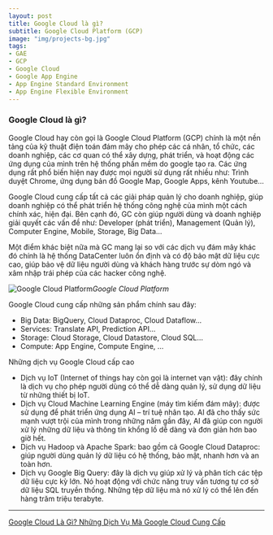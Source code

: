 ```yaml
---
layout: post
title: Google Cloud là gì?
subtitle: Google Cloud Platform (GCP)
image: "img/projects-bg.jpg"
tags:
- GAE
- GCP
- Google Cloud
- Google App Engine
- App Engine Standard Environment
- App Engine Flexible Environment
---
```


### Google Cloud là gì?

Google Cloud hay còn gọi là Google Cloud Platform (GCP) chính là một nền tảng của kỹ thuật điện toán đám mây cho phép các cá nhân, tổ chức, các doanh nghiệp, các cơ quan có thể xây dựng, phát triển, và hoạt động các ứng dụng của mình trên hệ thống phần mềm do google tạo ra. Các ứng dụng rất phổ biến hiện nay được mọi người sử dụng rất nhiều như: Trình duyệt Chrome, ứng dụng bản đồ Google Map, Google Apps, kênh Youtube…

Google Cloud cung cấp tất cả các giải pháp quản lý cho doanh nghiệp, giúp doanh nghiệp có thể phát triển hệ thống công nghệ của mình một cách chính xác, hiện đại. Bên cạnh đó, GC còn giúp người dùng và doanh nghiệp giải quyết các vấn đề như: Developer (phát triển), Management (Quản lý), Computer Engine, Mobile, Storage, Big Data…

Một điểm khác biệt nữa mà GC mang lại so với các dịch vụ đám mây khác đó chính là hệ thống DataCenter luôn ổn định và có độ bảo mật dữ liệu cực cao, giúp bảo vệ dữ liệu người dùng và khách hàng trước sự dòm ngó và xâm nhập trái phép của các hacker công nghệ.

![Google Cloud Platform](https://boxxv.github.io/img/posts/23d1d5bf-3655-464e-964c-96be3a490893.png "Google Cloud Platform")_Google Cloud Platform_

Google Cloud cung cấp những sản phẩm chính sau đây:
- Big Data: BigQuery, Cloud Dataproc, Cloud Dataflow…
- Services: Translate API, Prediction API…
- Storage: Cloud Storage, Cloud Datastore, Cloud SQL…
- Compute: App Engine, Compute Engine, …

Những dịch vụ Google Cloud cấp cao
- Dịch vụ IoT (Internet of things hay còn gọi là internet vạn vật): đây chính là dịch vụ cho phép người dùng có thể dễ dàng quản lý, sử dụng dữ liệu từ những thiết bị IoT.
- Dịch vụ Cloud Machine Learning Engine (máy tìm kiếm đám mây): được sử dụng để phát triển ứng dụng AI – trí tuệ nhân tạo. AI đã cho thấy sức mạnh vượt trội của mình trong những năm gần đây, AI đã giúp con người xử lý những dữ liệu và thông tin khổng lồ dễ dàng và đơn giản hơn bao giờ hết.
- Dịch vụ Hadoop và Apache Spark: bao gồm cả Google Cloud Dataproc: giúp người dùng quản lý dữ liệu có hệ thống, bảo mật, nhanh hơn và an toàn hơn.
- Dịch vụ Google Big Query: đây là dịch vụ giúp xử lý và phân tích các tệp dữ liệu cực kỳ lớn. Nó hoạt động với chức năng truy vấn tương tự cơ sở dữ liệu SQL truyền thống. Những tệp dữ liệu mà nó xử lý có thể lên đến hàng trăm triệu terabyte.


-----
[Google Cloud Là Gì? Những Dịch Vụ Mà Google Cloud Cung Cấp](https://blog.itnavi.com.vn/google-cloud-la-gi-nhung-dich-vu-ma-google-cloud-cung-cap/)  




